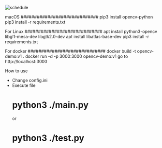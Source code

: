 ![schedule](https://raw.githubusercontent.com/X-c0d3/OpenCV-python/blob/main/ScreenShot1.png)

macOS
#############################
pip3 install opencv-python
pip3 install -r requirements.txt

For Linux
#############################
apt install python3-opencv libgl1-mesa-dev libgtk2.0-dev
apt install libatlas-base-dev
pip3 install -r requirements.txt

For docker
#############################
docker build -t opencv-demo:v1 .
docker run -d -p 3000:3000 opencv-demo:v1
go to http://localhost:3000

How to use

- Change config.ini
- Execute file
  # python3 ./main.py
  or
  # python3 ./test.py
